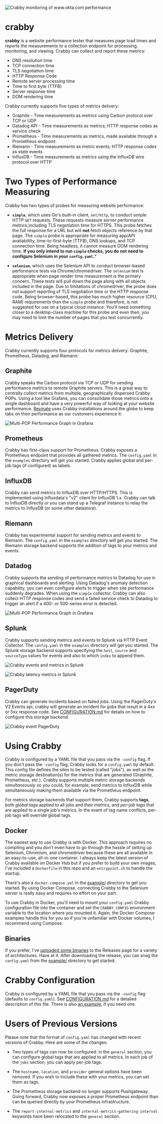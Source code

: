 ![Crabby monitoring of www.okta.com performance](crabby-www.okta.com.png "Crabby monitoring of www.okta.com performance")


# crabby
**crabby** is a website performance tester that measures page load times and reports the measurements to a collection endpoint for processing, monitoring, and viewing.   Crabby can collect and report these metrics:

- DNS resolution time
- TCP connection time
- TLS negotiation time
- HTTP Response Code
- Remote server processing time
- Time to first byte (TTFB)
- Server response time
- DOM rendering time

Crabby currently supports five types of metrics delivery:

* Graphite - Time measurements as metrics using Carbon protocol over TCP or UDP
* Datadog API - Time measurements as metrics; HTTP response codes as service check
* Prometheus - Time measurements as metrics, made available through a Prometheus endpoint.
* Riemann - Time measurements as metric events; HTTP response codes as state events
* InfluxDB - Time measurements as metrics using the InfluxDB wire protocol over HTTP

# Two Types of Performance Measuring
Crabby has two types of probes for measuring website performance:
- **`simple`**, which uses Go's built-in client, `net/http`, to conduct simple HTTP `GET` requests.  These requests measure server performance metrics,including TLS negotiation time for HTTPS.  This probe fetches the full response for a URL but will **not** fetch objects reference by that page.  The `simple` probe is appropriate for measuring app/API availabililty, time-to-first-byte (TTFB), DNS lookups, and TCP connection time.  Being headless, it cannot measure DOM rendering time.  **If you only intend to run `simple` checks, you do not need to configure Selenium in your `config.yaml`.***

- **`selenium`**, which uses the Selenium API to conduct browser-based performance tests via Chrome/chromedriver.  The `selenium` test is appropriate when page render time measurement is the primary concern.  These tests will pull down the page along with all objects included in the page.  Due to limitations of chromedriver, the probe does not support reporting of TLS negotiation time or the HTTP response code.  Being browser-based, this probe has much higher resource (CPU, RAM) requirements than the `simple` probe and therefore, is not suggested for use on a typical cloud instance.  You'll need something closer to a desktop-class machine for this probe and even then, you may need to limit the number of pages that you test concurrently.

# Metrics Delivery
Crabby currently supports four protocols for metrics delivery: Graphite, Prometheus, Datadog, and Riemann:

## Graphite
Crabby speaks the Carbon protocol via TCP or UDP for sending performance metrics to remote Graphite servers.  This is a great way to centrally collect metrics from multiple, geographically dispersed Crabby POPs.  Using a tool like Grafana, you can consolidate those metrics onto a single dashboard and have a very powerful way of looking at your website performance.  [Revinate](https://www.revinate.com) uses Crabby installations around the globe to keep tabs on their performance as our customers experience it:

![Multi-POP Performance Graph in Grafana](https://chrissnell.github.io/crabby/images/crabby-multi-site-grafana.png "Four crabby nodes sending metrics to Graphite for display in Grafana")

## Prometheus
Crabby has first-class support for Prometheus.  Crabby exposes a Prometheus endpoint that provides all gathered metrics.  The `config.yaml` in the `examples` directory will get you started.  Crabby applies global and per-job tags (if configured) as labels.

## InfluxDB
Crabby can send metrics to InfluxDB over HTTP/HTTPS.  This is implemented using Influxdata's "v2" client for InfluxDB 1.x.  Crabby can talk to InfluxDB directly or you can stand up a Telegraf instance to relay the metrics to InfluxDB (or some other datastore).  

## Riemann
Crabby has experimental support for sending metrics and events to Riemann.  The `config.yaml` in the `examples` directory will get you started.  The Riemann storage backend supports the addition of tags to your metrics
and events.  

## Datadog
Crabby supports the sending of performance metrics to Datadog for use in graphical dashboards and alerting.  Using Datadog's anomaly detection capability, you can even configure alerts to trigger when site performance suddenly degrades.  When using the `simple` collector, Crabby can also collect HTTP response codes and send a failed service check to Datadog to trigger an alert if a 400- or 500-series error is detected.

![Multi-POP Performance Graph in Grafana](https://chrissnell.github.io/crabby/images/crabby-datadog.png "Graphing Crabby metrics in a Datadog dashboard")

## Splunk
Crabby supports sending metrics and events to Splunk via HTTP Event Collector. The `config.yaml` in the `examples` directory will get you started. The Splunk storage backend supports specifying the `host`, `source` and `sourceType` values for events and also to which `index` to append them.

![Crabby events and metrics in Splunk](./images/splunk-entries.png "Crabby events and metrics in Splunk")

![Crabby latency metrics in Splunk](./images/splunk-latency.png "Crabby latency metrics in Splunk")

## PagerDuty
Crabby can generate incidents based on failed jobs. Using the PagerDuty's V2 Events api, crabby will generate an incident for jjobs that result in a 4xx or 5xx response code. See [CONFIGURATION.md](./CONFIGURATION.md) for details on how to configure this storage backend.

![Crabby event PagerDuty](./images/pagerduty-incident.png "Crabby event PagerDuty")

# Using Crabby
Crabby is configured by a YAML file that you pass via the `-config` flag.  If you don't pass the `-config` flag, Crabby looks for a `config.yaml` by default.  This config file defines the sites to be tested (called "jobs"), as well as the metric storage destination(s) for the metrics that are generated (Graphite, Prometheus, etc.).  Crabby supports multiple metric storage backends _simultaneously_ so you could, for example, send metrics to InfluxDB while simultaneously making them available via the Prometheus endpoint.

For metrics storage backends that support them, Crabby supports **tags**, both _global tags_ applied to all jobs and their metrics, and _per-job tags_ that are applied to a single job's metrics.  In the event of tag name conflicts, per-job tags will override global tags.

## Docker
The easiest way to use Crabby is with Docker.  This approach requires no compiling and you don't even have to go through the hassle of setting up Selenium, Chromium, and chromedriver because these are all available in an easy-to-use, all-in-one container.  I always keep the latest version of Crabby available on Docker Hub but if you prefer to build your own images, I've included a `Dockerfile` in this repo and an `entrypoint.sh` to handle the startup.  

There's also a `docker-compose.yml` in the [example/](https://github.com/chrissnell/crabby/tree/master/example) directory to get you started.  By using Docker Compose, connecting Crabby to the Selenium server is really easy and requires no effort on your part.

To use Crabby in Docker, you'll need to mount your `config.yaml` Crabby configuration file into the container and set the `CRABBY_CONFIG` environment variable to the location where you mounted it.  Again, the Docker Compose examples handle this for you so if you're unfamiliar with Docker volumes, I recommend using Compose.

## Binaries
If you prefer, I've [uploaded some binaries](https://github.com/chrissnell/crabby/releases) to the Releases page for a variety of architectures.  Have at it.  After downloading the release, you can snag the `config.yaml` from the [example/](https://github.com/chrissnell/crabby/tree/master/example) directory to get started.

# Crabby Configuration
Crabby is configured by a YAML file that you pass via the `-config` flag (defaults to `config.yaml`).
See [CONFIGURATION.md](/CONFIGURATION.md) for a detailed description of this file.  There is also [an example](/example/config.yaml), if you need one.

# Users of Previous Versions
Please note that the format of `config.yaml` has changed with recent versions of Crabby.  Here are some of the changes:

- Two types of tags can now be configured: in the `general` section, you can configure global tags that are applied to all metrics.  In each job of the `jobs` section, you can apply per-job tags.  

- The `hostname`, `location`, and `provider` general options have been removed.  If you wish to include these with your metrics, you can set them as tags.

- The Prometheus storage backend no longer supports Pushgateway.  Going forward, Crabby now exposes a proper Prometheus endpoint than can be queried directly by your Prometheus infrastructure.
  
- The `report-internal-metrics` and `internal-metrics-gathering-interval` keywords have been relocated to the `general` section.

